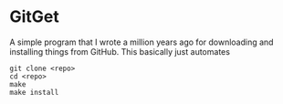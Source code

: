 # GitGet

A simple program that I wrote a million years ago for downloading and installing things from GitHub. This basically just automates

```
git clone <repo>
cd <repo>
make
make install
```
